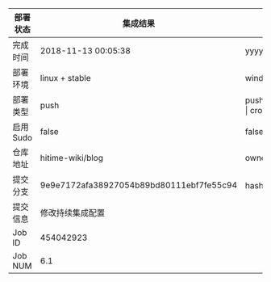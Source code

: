 部署状态 | 集成结果 | 参考值
---|---|---
完成时间 | 2018-11-13 00:05:38 | yyyy-mm-dd hh:mm:ss
部署环境 | linux + stable | window \| linux + stable
部署类型 | push | push \| pull_request \| api \| cron
启用Sudo | false | false \| true
仓库地址 | hitime-wiki/blog | owner_name/repo_name
提交分支 | 9e9e7172afa38927054b89bd80111ebf7fe55c94 | hash 16位
提交信息 | 修改持续集成配置 |
Job ID   | 454042923 |
Job NUM  | 6.1 |
